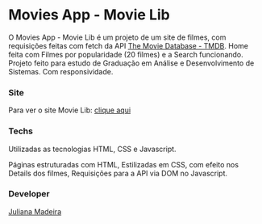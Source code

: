 # Movies App - Movie Lib
O Movies App - Movie Lib é um projeto de um site de filmes, com requisições feitas com fetch da API [The Movie Database - TMDB](https://www.themoviedb.org/documentation/api?language=pt-BR).
Home feita com Filmes por popularidade (20 filmes) e a Search funcionando.  
Projeto feito para estudo de Graduação em Análise e Desenvolvimento de Sistemas.
Com responsividade.

### Site
Para ver o site Movie Lib: [clique aqui](https://juliana-madeira.github.io/movies-app/)

### Techs
Utilizadas as tecnologias HTML, CSS e Javascript. 

Páginas estruturadas com HTML,
Estilizadas em CSS, com efeito nos Details dos filmes,
Requisições para a API via DOM no Javascript.

### Developer 
[Juliana Madeira](https://www.linkedin.com/in/juliana-g-madeira/)
